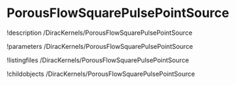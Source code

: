 <!-- MOOSE Documentation Stub: Remove this when content is added. -->

# PorousFlowSquarePulsePointSource
!description /DiracKernels/PorousFlowSquarePulsePointSource

!parameters /DiracKernels/PorousFlowSquarePulsePointSource

!listingfiles /DiracKernels/PorousFlowSquarePulsePointSource

!childobjects /DiracKernels/PorousFlowSquarePulsePointSource
